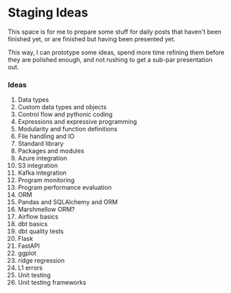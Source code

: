 # Staging Ideas

This space is for me to prepare some stuff for daily posts that haven't been finished yet, or are finished but having been presented yet. 

This way, I can prototype some ideas, spend more time refining them before they are polished enough, and not rushing to get a sub-par presentation out.

### Ideas

1. Data types
1. Custom data types and objects
1. Control flow and pythonic coding
1. Expressions and expressive programming
1. Modularity and function definitions
1. File handling and IO
1. Standard library
1. Packages and modules
1. Azure integration
1. S3 integration
1. Kafka integration
1. Program monitoring
1. Program performance evaluation
1. ORM
1. Pandas and SQLAlchemy and ORM
1. Marshmellow ORM?
1. Airflow basics
1. dbt basics
1. dbt quality tests
1. Flask
1. FastAPI
1. ggplot
1. ridge regression
1. L1 errors
1. Unit testing
1. Unit testing frameworks
